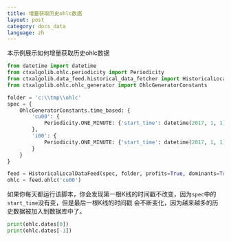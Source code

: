 ```yaml
---
title: 增量获取历史ohlc数据
layout: post
category: docs_data
language: zh
---
```


本示例展示如何增量获取历史ohlc数据


```python
from datetime import datetime
from ctxalgolib.ohlc.periodicity import Periodicity
from ctxalgolib.data_feed.historical_data_fetcher import HistoricalLocalDataFeed
from ctxalgolib.ohlc.ohlc_generator import OhlcGeneratorConstants

folder = 'c:\\tmp\\ohlc'
spec = {
    OhlcGeneratorConstants.time_based: {
        'cu00': {
            Periodicity.ONE_MINUTE: {'start_time': datetime(2017, 1, 1), 'end_time': None},
        },
        'i00': {
            Periodicity.ONE_MINUTE: {'start_time': datetime(2017, 1, 1), 'end_time': None},
        }
    }
}

feed = HistoricalLocalDataFeed(spec, folder, profits=True, dominants=True, check_start_time=False)
ohlc = feed.ohlc('cu00')
```

如果你每天都运行该脚本，你会发现第一根K线的时间戳不改变，因为`spec`中的`start_time`没有变，但是最后一根K线的时间戳
会不断变化，因为越来越多的历史数据被加入到数据库中了。


```python
print(ohlc.dates[0])
print(ohlc.dates[-1])

```
